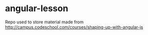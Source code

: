 # angular-lesson

Repo used to store material made from http://campus.codeschool.com/courses/shaping-up-with-angular-js
